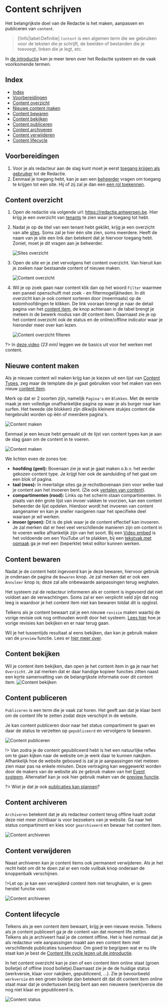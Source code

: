# Content schrijven

Het belangrijkste doel van de Redactie is het maken, aanpassen en publiceren van `content`.

> [!info|label:Definitie]
> `Content` is een algemen term die we gebruiken voor de teksten die je schrijft, de beelden of bestanden die je toevoegt, linken die je legt, etc.

In [de introductie](/common/content/content-beheer) kan je meer leren over het Redactie systeem en de vaak voorkomende termen.

## Index

- [Index](#index)
- [Voorbereidingen](#voorbereidingen)
- [Content overzicht](#content-overzicht)
- [Nieuwe content maken](#nieuwe-content-maken)
- [Content bewaren](#content-bewaren)
- [Content bekijken](#content-bekijken)
- [Content publiceren](#content-publiceren)
- [Content archiveren](#content-archiveren)
- [Content verwijderen](#content-verwijderen)
- [Content lifecycle](#content-lifecycle)

## Voorbereidingen

1. Voor je als redacteur aan de slag kunt moet je eerst [toegang krijgen als gebruiker](/redactie/content/toegang-aanvragen) tot de Redactie.
2. Eenmaal je toegang hebt, kan je aan een [beheerder](/redactie/content/toegang-site-beheerder) vragen om toegang te krijgen tot een site. Hij of zij zal je dan een [een rol toekennen](/redactie/content/toegang-rollen-rechten).

## Content overzicht

1) Open de redactie via volgende url: <https://redactie.antwerpen.be>. Hier krijg je een overzicht van [tenants](/common/content/concept-tenant) te zien waar je toegang tot hebt.

2) Nadat je op de titel van een tenant hebt geklikt, krijg je een overzicht van alle [sites](/common/content/concept-site). Soms zal je hier één site zien, soms meerdere.
Heeft de naam van je site een link dan betekent dat je hiervoor toegang hebt. Zoniet, moet je dit vragen aan je beheerder.

    ![Sites overzicht](../assets/redactie-sites-overzicht.png "Een overzicht van alle sites voor deze tenant.")

3) Open de site en je ziet vervolgens het content overzicht. Van hieruit kan je zoeken naar bestaande content of nieuwe maken.

    ![Content overzicht](../assets/redactie-content-overzicht.jpg "Content overzicht")

4) Wil je op zoek gaan naar content klik dan op het woord `Filter` waarmee een paneel openschuift met zoek - en filtermogelijkheden.
    In dit overzicht kan je ook content sorteren door (meermaals) op de kolomhoofdingen te klikken.
    De link vooraan brengt je naar de detail pagina van het [content item](/common/content/concept-ci), de knop achteraan in de tabel brengt je meteen in de bewerk modus van dit content item.
    Daarnaast zie je op het content overzicht ook de status en de online/offline indicator waar je hieronder meer over kan lezen.

    ![Content overzicht filteren](../assets/redactie-content-overzicht-filter.png "Filter en zoek naar content in het overzicht")

?> In [deze video](https://app.screencastify.com/v3/watch/cT6PcWKM6wmLkvyLUP4x) *(23 min)* leggen we de basics uit voor het werken met content.

## Nieuwe content maken

Als je nieuwe content wil maken krijg kan je kiezen uit een lijst van [Content Types](/common/content/concept-ct), zeg maar de template die je gaat gebruiken voor het maken van een nieuw [content item](/common/content/concept-ci).

Merk op dat er 2 soorten zijn, namelijk `Pagina's` en `Blokken`. Met de eerste maak je een volledige onafhankelijke pagina op waar je als burger naar kan surfen.
Het tweede (de blokken) zijn dikwijls kleinere stukjes content die hergebruikt worden op één of meerdere pagina's.

![Content maken](../assets/redactie-content-maken.jpeg "Kies uit een lijst van Content types.")

Eenmaal je een keuze hebt gemaakt uit de lijst van content types kan je aan de slag gaan om de content in te voeren.

![Content maken](../assets/redactie-content-maken-detail.jpeg "Content maken")

We lichten even de zones toe:

* **hoofding (geel):** Bovenaan zie je wat je gaat maken o.b.v. het eerder gekozen content type. Je krijgt hier ook de aanduiding of het gaat om een blok of pagina.
* **taal (roos):** In meertalige sites ga je rechstbovenaan zien voor welke taal je content aan het invoeren bent. (Zie ook [vertalen van content](/redactie/content/content-beheren-vertalen)).
* **compartimenten (rood):** Links op het scherm staan compartimenten. In plaats van één grote lijst van invoer vakken te voorzien, kan een content beheerder de lijst opdelen.
Hierdoor wordt het invoeren van content aangenamer en kan je sneller navigeren naar het specifieke deel waaraan je wil werken.
* **invoer (groen):** Dit is de plek waar je de content effectief kan invoeren. Je zal merken dat er heel veel verschillende manieren zijn om content in te voeren welke afhankelijk zijn van het soort.
Bij een [Video embed](/redactie/content/inrichten-cc-video-embed) is het voldoende om een YouTube url te plakken, 
bij een [tekstvak met opmaak](/redactie/content/inrichten-cc-tekstvak-met-opmaak) ga je met een (beperkte) tekst editor kunnen werken.

## Content bewaren

Nadat je de content hebt ingevoerd kan je deze bewaren, hiervoor gebruik je onderaan de pagina de `Bewaren` knop.
Je zal merken dat er ook een `Annuleer` knop is; deze zal alle onbewaarde aanpassingen terug weghalen.

Het systeem zal de redacteur informeren als er content is ingevoerd dat niet voldoet aan de verwachtingen.
Soms zal er een verplicht veld zijn dat nog leeg is waardoor je het content item niet kan bewaren totdat dit is opglost.

Telkens als je content bewaart zal je een nieuwe `revisie` maken waarbij de vorige revisie ook nog onthouden wordt door het systeem.
[Lees hier](/redactie/content/content-beheren-revisies) hoe je vorige revisies kan bekijken en er naar terug gaan.

Wil je het tussentijds resultaat al eens bekijken, dan kan je gebruik maken van de `preview` functie. Lees er [hier meer over](/redactie/content/content-beheren-preview).

## Content bekijken

Wil je content item bekijken, dan open je het content item in ga je naar het `Overzicht`. Je zal merken dat er daar handige kopieer functies zitten naast een korte samenvatting van de belangrijkste informatie over dit content item.
![Content bekijken](../assets/redactie-content-bekijken.png "Content bekijken")


## Content publiceren

`Publiceren` is een term die je vaak zal horen. Het geeft aan dat je klaar bent om de content life te zetten zodat deze verschijnt in de website.

Je kan content publiceren door naar het status compartiment te gaan en daar de status te verzetten op `gepubliceerd` en vervolgens te bewaren.

![Content publiceren](../assets/redactie-content-status.png "Content publiceren")

!> Van zodra je de content gepubliceerd hebt is het een natuurlijke reflex om te gaan kijken naar de website om je werk daar te kunnen nakijken. Afhankelijk hoe de website gebouwd is zal je je aanpassingen niet meteen zien maar pas na enkele minuten. Deze vertraging kan weggewerkt worden door de makers van de website als ze gebruik maken van het [Event systeem](/redactie/content/inrichten-events?id=hou-je-content-cache-up-to-date). Alternatief kan je ook hier gebruik maken van de [preview functie](/redactie/content/content-beheren-preview).

?> Wist je dat je ook [publicaties kan plannen](/redactie/content/content-beheren-plannen)?

## Content archiveren

`Archiveren` betekent dat je als redacteur content terug offline haalt zodat deze niet meer zichtbaar is voor bezoekers van je website.
Ga naar het status compartiment en kies voor `gearchiveerd` en bewaar het content item.

![Content archiveren](../assets/redactie-content-status-archiveren.png "Content archiveren via de status")

## Content verwijderen

Naast archiveren kan je content items ook permanent verwijderen. Als je het recht hebt om dit te doen zal er een rode vuilbak knop onderaan de knoppenbalk verschijnen.

!>Let op: je kan een verwijderd content item niet terughalen, er is geen herstel functie voor.

![Content archiveren](../assets/redactie-content-verwijderen.png "Content archiveren")

## Content lifecycle

Telkens als je een content item bewaart, krijg je een nieuwe revisie. Telkens als je content publiceert ga je de content van dat moment life zetten. Telkens als je archiveert haal je de content offline.
Het is heel normaal dat je als redacteur vele aanpassingen maakt aan een content item met verschillende publicaties tussendoor.
Om goed te begrijpen wat er nu life staat kan je best de [Content life cycle lezen uit de introductie](/common/content/content-life-cycle).

In het content overzicht kan je zien of een content item online staat (groen bolletje) of offline (rood bolletje).Daarnaast zie je de de huidige status (werkversie, klaar voor nakijken, gepubliceerd, ...).
Zie je bevoorbeeld `werkversie` en een groen bolletje dan betekent dit dat dit content item online staat maar dat je ondertussen bezig bent aan een nieuwere (werk)versie die nog niet klaar en gepubliceerd is. 

![Content status](../assets/redactie-content-overzicht-status.png "Content status bekijken in het overzicht")
